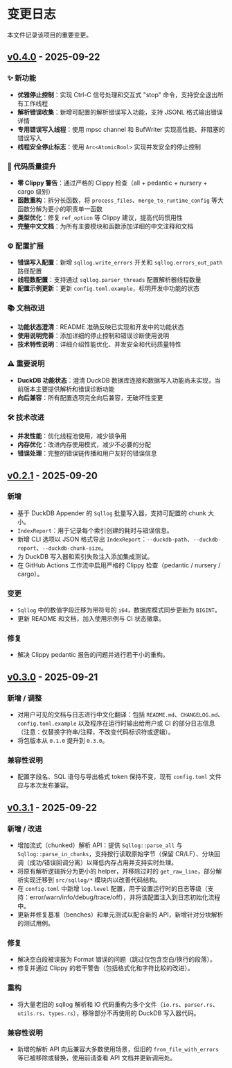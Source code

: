 # 变更日志

本文件记录该项目的重要变更。

## [v0.4.0] - 2025-09-22

### ✨ 新功能
- **优雅停止控制**：实现 Ctrl-C 信号处理和交互式 "stop" 命令，支持安全退出所有工作线程
- **解析错误收集**：新增可配置的解析错误写入功能，支持 JSONL 格式输出错误详情
- **专用错误写入线程**：使用 mpsc channel 和 BufWriter 实现高性能、非阻塞的错误写入
- **线程安全停止标志**：使用 `Arc<AtomicBool>` 实现并发安全的停止控制

### 🔧 代码质量提升
- **零 Clippy 警告**：通过严格的 Clippy 检查（all + pedantic + nursery + cargo 级别）
- **函数重构**：拆分长函数，将 `process_files`、`merge_to_runtime_config` 等大函数分解为更小的职责单一函数
- **类型优化**：修复 `ref_option` 等 Clippy 建议，提高代码惯用性
- **完整中文文档**：为所有主要模块和函数添加详细的中文注释和文档

### ⚙️ 配置扩展
- **错误写入配置**：新增 `sqllog.write_errors` 开关和 `sqllog.errors_out_path` 路径配置
- **线程数配置**：支持通过 `sqllog.parser_threads` 配置解析器线程数量
- **配置示例更新**：更新 `config.toml.example`，标明开发中功能的状态

### 📚 文档改进
- **功能状态澄清**：README 准确反映已实现和开发中的功能状态
- **使用说明完善**：添加详细的停止控制和错误诊断使用说明
- **技术特性说明**：详细介绍性能优化、并发安全和代码质量特性

### ⚠️ 重要说明
- **DuckDB 功能状态**：澄清 DuckDB 数据库连接和数据写入功能尚未实现，当前版本主要提供解析和错误诊断功能
- **向后兼容**：所有配置选项完全向后兼容，无破坏性变更

### 🛠️ 技术改进
- **并发性能**：优化线程池使用，减少锁争用
- **内存优化**：改进内存使用模式，减少不必要的分配
- **错误处理**：完整的错误链传播和用户友好的错误信息

[v0.4.0]: https://github.com/guangl/sqllog-analysis/releases/tag/v0.4.0

## [v0.2.1] - 2025-09-20
### 新增
- 基于 DuckDB Appender 的 `Sqllog` 批量写入器，支持可配置的 chunk 大小。
- `IndexReport`：用于记录每个索引创建的耗时与错误信息。
- 新增 CLI 选项以 JSON 格式导出 `IndexReport`：`--duckdb-path`、`--duckdb-report`、`--duckdb-chunk-size`。
- 为 DuckDB 写入器和索引失败注入添加集成测试。
- 在 GitHub Actions 工作流中启用严格的 Clippy 检查（pedantic / nursery / cargo）。

### 变更
- `Sqllog` 中的数值字段迁移为带符号的 `i64`，数据库模式同步更新为 `BIGINT`。
- 更新 README 和文档，加入使用示例与 CI 状态徽章。

### 修复
- 解决 Clippy pedantic 报告的问题并进行若干小的重构。

[v0.2.1]: https://github.com/guangl/sqllog-analysis/releases/tag/v0.2.1

## [v0.3.0] - 2025-09-21
### 新增 / 调整
- 对用户可见的文档与日志进行中文化翻译：包括 `README.md`、`CHANGELOG.md`、`config.toml.example` 以及程序在运行时输出给用户或 CI 的部分日志信息（注意：仅替换字符串/注释，不改变代码标识符或逻辑）。
- 将包版本从 `0.1.0` 提升到 `0.3.0`。

### 兼容性说明
- 配置字段名、SQL 语句与导出格式 token 保持不变，现有 `config.toml` 文件应与本次发布兼容。

[v0.3.0]: https://github.com/guangl/sqllog-analysis/releases/tag/v0.3.0

## [v0.3.1] - 2025-09-22
### 新增 / 改进
- 增加流式（chunked）解析 API：提供 `Sqllog::parse_all` 与 `Sqllog::parse_in_chunks`，支持按行读取原始字节（保留 CR/LF）、分块回调（成功/错误回调分离）以降低内存占用并支持实时处理。
- 将原有解析逻辑拆分为更小的 helper，并移除过时的 `get_raw_line`，部分解析实现迁移到 `src/sqllog/*` 模块内以改善代码结构。
- 在 `config.toml` 中新增 `log.level` 配置，用于设置运行时的日志等级（支持：error/warn/info/debug/trace/off），并将该配置注入到日志初始化流程中。
- 更新并修复基准（benches）和单元测试以配合新的 API，新增针对分块解析的测试用例。

### 修复
- 解决空白段被误报为 Format 错误的问题（跳过仅包含空白/换行的段落）。
- 修复并通过 Clippy 的若干警告（包括格式化和字符比较的改进）。

### 重构
- 将大量老旧的 sqllog 解析和 IO 代码重构为多个文件（`io.rs`、`parser.rs`、`utils.rs`、`types.rs`），移除部分不再使用的 DuckDB 写入器代码。

### 兼容性说明
- 新增的解析 API 向后兼容大多数使用场景，但旧的 `from_file_with_errors` 等已被移除或替换，使用前请查看 API 文档并更新调用处。

[v0.3.1]: https://github.com/guangl/sqllog-analysis/releases/tag/v0.3.1

